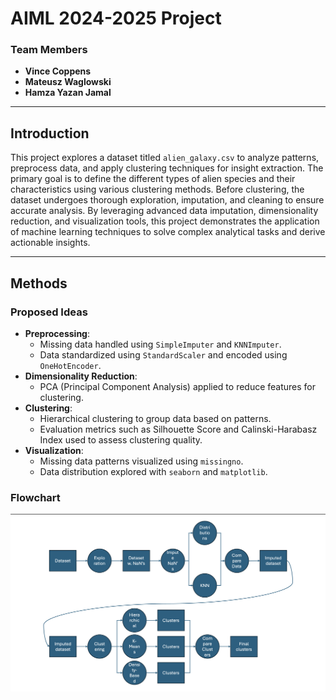# **AIML 2024-2025 Project**

### **Team Members**
- **Vince Coppens**
- **Mateusz Waglowski**
- **Hamza Yazan Jamal**

---

## **Introduction**

This project explores a dataset titled `alien_galaxy.csv` to analyze patterns, preprocess data, and apply clustering techniques for insight extraction. The primary goal is to define the different types of alien species and their characteristics using various clustering methods. Before clustering, the dataset undergoes thorough exploration, imputation, and cleaning to ensure accurate analysis. By leveraging advanced data imputation, dimensionality reduction, and visualization tools, this project demonstrates the application of machine learning techniques to solve complex analytical tasks and derive actionable insights.

---

## **Methods**

### **Proposed Ideas**
- **Preprocessing**:
  - Missing data handled using `SimpleImputer` and `KNNImputer`.
  - Data standardized using `StandardScaler` and encoded using `OneHotEncoder`.
- **Dimensionality Reduction**:
  - PCA (Principal Component Analysis) applied to reduce features for clustering.
- **Clustering**:
  - Hierarchical clustering to group data based on patterns.
  - Evaluation metrics such as Silhouette Score and Calinski-Harabasz Index used to assess clustering quality.
- **Visualization**:
  - Missing data patterns visualized using `missingno`.
  - Data distribution explored with `seaborn` and `matplotlib`.

### **Flowchart**
![Flowchart](Images/flowchart.png)
